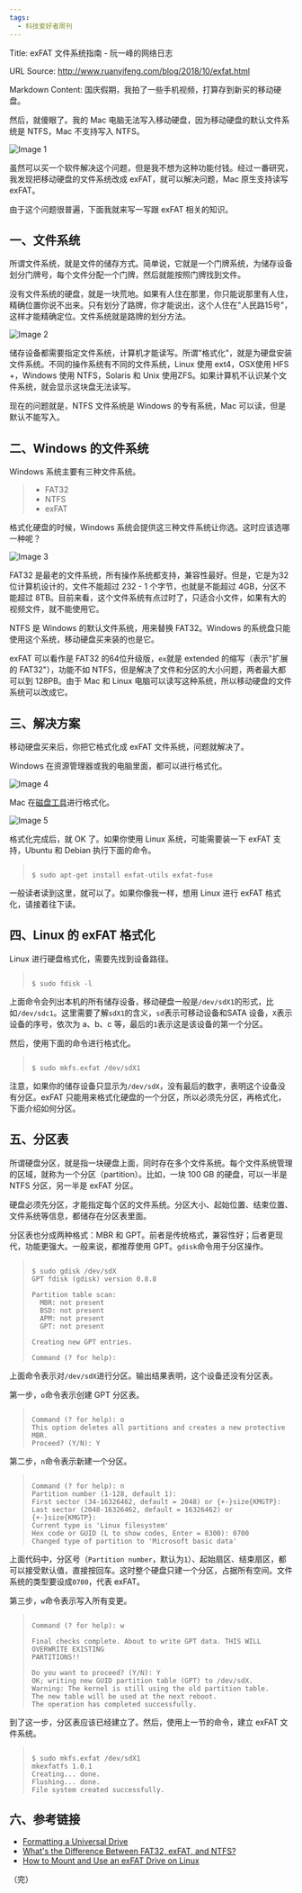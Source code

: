 ```yaml
---
tags:
  - 科技爱好者周刊
---
```

Title: exFAT 文件系统指南 - 阮一峰的网络日志

URL Source: http://www.ruanyifeng.com/blog/2018/10/exfat.html

Markdown Content:
国庆假期，我拍了一些手机视频，打算存到新买的移动硬盘。

然后，就傻眼了。我的 Mac 电脑无法写入移动硬盘，因为移动硬盘的默认文件系统是 NTFS，Mac 不支持写入 NTFS。

![Image 1](https://www.wangbase.com/blogimg/asset/201810/bg2018101601.jpg)

虽然可以买一个软件解决这个问题，但是我不想为这种功能付钱。经过一番研究，我发现把移动硬盘的文件系统改成 exFAT，就可以解决问题，Mac 原生支持读写 exFAT。

由于这个问题很普遍，下面我就来写一写跟 exFAT 相关的知识。

一、文件系统
------

所谓文件系统，就是文件的储存方式。简单说，它就是一个门牌系统，为储存设备划分门牌号，每个文件分配一个门牌，然后就能按照门牌找到文件。

没有文件系统的硬盘，就是一块荒地。如果有人住在那里，你只能说那里有人住，精确位置你说不出来。只有划分了路牌，你才能说出，这个人住在"人民路15号"，这样才能精确定位。文件系统就是路牌的划分方法。

![Image 2](https://www.wangbase.com/blogimg/asset/201810/bg2018101602.jpg)

储存设备都需要指定文件系统，计算机才能读写。所谓"格式化"，就是为硬盘安装文件系统。不同的操作系统有不同的文件系统，Linux 使用 ext4，OSX使用 HFS +，Windows 使用 NTFS，Solaris 和 Unix 使用ZFS。如果计算机不认识某个文件系统，就会显示这块盘无法读写。

现在的问题就是，NTFS 文件系统是 Windows 的专有系统，Mac 可以读，但是默认不能写入。

二、Windows 的文件系统
---------------

Windows 系统主要有三种文件系统。

> *   FAT32
> *   NTFS
> *   exFAT

格式化硬盘的时候，Windows 系统会提供这三种文件系统让你选。这时应该选哪一种呢？

![Image 3](https://www.wangbase.com/blogimg/asset/201810/bg2018101603.jpg)

FAT32 是最老的文件系统，所有操作系统都支持，兼容性最好。但是，它是为32位计算机设计的，文件不能超过 232 - 1 个字节，也就是不能超过 4GB，分区不能超过 8TB。目前来看，这个文件系统有点过时了，只适合小文件，如果有大的视频文件，就不能使用它。

NTFS 是 Windows 的默认文件系统，用来替换 FAT32。Windows 的系统盘只能使用这个系统，移动硬盘买来装的也是它。

exFAT 可以看作是 FAT32 的64位升级版，`ex`就是 extended 的缩写（表示"扩展的 FAT32"），功能不如 NTFS，但是解决了文件和分区的大小问题，两者最大都可以到 128PB。由于 Mac 和 Linux 电脑可以读写这种系统，所以移动硬盘的文件系统可以改成它。

三、解决方案
------

移动硬盘买来后，你把它格式化成 exFAT 文件系统，问题就解决了。

Windows 在资源管理器或我的电脑里面，都可以进行格式化。

![Image 4](https://www.wangbase.com/blogimg/asset/201810/bg2018101604.jpg)

Mac 在[磁盘工具](https://support.wdc.com/knowledgebase/answer.aspx?h=p1&ID=291&lang=en&p=223#excap)进行格式化。

![Image 5](https://www.wangbase.com/blogimg/asset/201810/bg2018101605.jpg)

格式化完成后，就 OK 了。如果你使用 Linux 系统，可能需要装一下 exFAT 支持，Ubuntu 和 Debian 执行下面的命令。

> ```
> 
> $ sudo apt-get install exfat-utils exfat-fuse
> ```

一般读者读到这里，就可以了。如果你像我一样，想用 Linux 进行 exFAT 格式化，请接着往下读。

四、Linux 的 exFAT 格式化
-------------------

Linux 进行硬盘格式化，需要先找到设备路径。

> ```
> 
> $ sudo fdisk -l
> ```

上面命令会列出本机的所有储存设备，移动硬盘一般是`/dev/sdX1`的形式，比如`/dev/sdc1`。这里需要了解`sdX1`的含义，`sd`表示可移动设备和SATA 设备，`X`表示设备的序号，依次为 a、b、c 等，最后的`1`表示这是该设备的第一个分区。

然后，使用下面的命令进行格式化。

> ```
> 
> $ sudo mkfs.exfat /dev/sdX1
> ```

注意，如果你的储存设备只显示为`/dev/sdX`，没有最后的数字，表明这个设备没有分区。exFAT 只能用来格式化硬盘的一个分区，所以必须先分区，再格式化，下面介绍如何分区。

五、分区表
-----

所谓硬盘分区，就是指一块硬盘上面，同时存在多个文件系统。每个文件系统管理的区域，就称为一个分区（partition）。比如，一块 100 GB 的硬盘，可以一半是 NTFS 分区，另一半是 exFAT 分区。

硬盘必须先分区，才能指定每个区的文件系统。分区大小、起始位置、结束位置、文件系统等信息，都储存在分区表里面。

分区表也分成两种格式：MBR 和 GPT。前者是传统格式，兼容性好；后者更现代，功能更强大。一般来说，都推荐使用 GPT。`gdisk`命令用于分区操作。

> ```
> 
> $ sudo gdisk /dev/sdX
> GPT fdisk (gdisk) version 0.8.8
> 
> Partition table scan:
>   MBR: not present
>   BSD: not present
>   APM: not present
>   GPT: not present
> 
> Creating new GPT entries.
> 
> Command (? for help):
> ```

上面命令表示对`/dev/sdX`进行分区。输出结果表明，这个设备还没有分区表。

第一步，`o`命令表示创建 GPT 分区表。

> ```
> 
> Command (? for help): o
> This option deletes all partitions and creates a new protective MBR.
> Proceed? (Y/N): Y
> ```

第二步，`n`命令表示新建一个分区。

> ```
> 
> Command (? for help): n
> Partition number (1-128, default 1):
> First sector (34-16326462, default = 2048) or {+-}size{KMGTP}:
> Last sector (2048-16326462, default = 16326462) or {+-}size{KMGTP}:
> Current type is 'Linux filesystem'
> Hex code or GUID (L to show codes, Enter = 8300): 0700
> Changed type of partition to 'Microsoft basic data'
> ```

上面代码中，分区号（`Partition number`，默认为`1`）、起始扇区、结束扇区，都可以接受默认值，直接按回车。这时整个硬盘只建一个分区，占据所有空间。文件系统的类型要设成`0700`，代表 exFAT。

第三步，`w`命令表示写入所有变更。

> ```
> 
> Command (? for help): w
> 
> Final checks complete. About to write GPT data. THIS WILL OVERWRITE EXISTING
> PARTITIONS!!
> 
> Do you want to proceed? (Y/N): Y
> OK; writing new GUID partition table (GPT) to /dev/sdX.
> Warning: The kernel is still using the old partition table.
> The new table will be used at the next reboot.
> The operation has completed successfully.
> ```

到了这一步，分区表应该已经建立了。然后，使用上一节的命令，建立 exFAT 文件系统。

> ```
> 
> $ sudo mkfs.exfat /dev/sdX1
> mkexfatfs 1.0.1
> Creating... done.
> Flushing... done.
> File system created successfully.
> ```

六、参考链接
------

*   [Formatting a Universal Drive](https://matthew.komputerwiz.net/2015/12/13/formatting-universal-drive.html)
*   [What's the Difference Between FAT32, exFAT, and NTFS?](https://www.howtogeek.com/235596/whats-the-difference-between-fat32-exfat-and-ntfs/)
*   [How to Mount and Use an exFAT Drive on Linux](https://www.howtogeek.com/235655/how-to-mount-and-use-an-exfat-drive-on-linux/)

（完）
